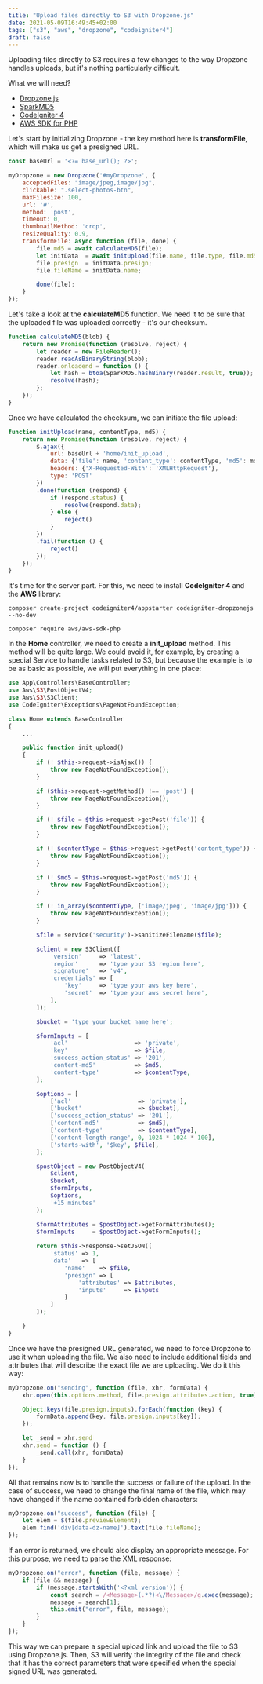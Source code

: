 ```yaml
---
title: "Upload files directly to S3 with Dropzone.js"
date: 2021-05-09T16:49:45+02:00
tags: ["s3", "aws", "dropzone", "codeigniter4"]
draft: false
---
```


Uploading files directly to S3 requires a few changes to the way Dropzone handles uploads, but it's nothing particularly difficult.

<!--more-->

What we will need?
* [Dropzone.js](https://www.dropzone.dev/js/)
* [SparkMD5](https://github.com/satazor/js-spark-md5)
* [CodeIgniter 4](https://github.com/codeigniter4/CodeIgniter4)
* [AWS SDK for PHP](https://github.com/aws/aws-sdk-php)

Let's start by initializing Dropzone - the key method here is **transformFile**, which will make us get a presigned URL.

```js
const baseUrl = '<?= base_url(); ?>';

myDropzone = new Dropzone('#myDropzone', {
    acceptedFiles: "image/jpeg,image/jpg",
    clickable: ".select-photos-btn",
    maxFilesize: 100,
    url: '#',
    method: 'post',
    timeout: 0,
    thumbnailMethod: 'crop',
    resizeQuality: 0.9,
    transformFile: async function (file, done) {
        file.md5 = await calculateMD5(file);
        let initData  = await initUpload(file.name, file.type, file.md5);
        file.presign  = initData.presign;
        file.fileName = initData.name;

        done(file);
    }
});
```

Let's take a look at the **calculateMD5** function. We need it to be sure that the uploaded file was uploaded correctly - it's our checksum.

```js
function calculateMD5(blob) {
    return new Promise(function (resolve, reject) {
        let reader = new FileReader();
        reader.readAsBinaryString(blob);
        reader.onloadend = function () {
            let hash = btoa(SparkMD5.hashBinary(reader.result, true));
            resolve(hash);
        };
    });
}
```

Once we have calculated the checksum, we can initiate the file upload:

```js
function initUpload(name, contentType, md5) {
    return new Promise(function (resolve, reject) {
        $.ajax({
            url: baseUrl + 'home/init_upload',
            data: {'file': name, 'content_type': contentType, 'md5': md5},
            headers: {'X-Requested-With': 'XMLHttpRequest'},
            type: 'POST'
        })
        .done(function (respond) {
            if (respond.status) {
                resolve(respond.data);
            } else {
                reject()
            }
        })
        .fail(function () {
            reject()
        });
    });
}
```

It's time for the server part. For this, we need to install **CodeIgniter 4** and the **AWS** library:

```cli
composer create-project codeigniter4/appstarter codeigniter-dropzonejs --no-dev
```
```cli
composer require aws/aws-sdk-php
```

In the **Home** controller, we need to create a **init_upload** method. This method will be quite large. We could avoid it, for example, by creating a special Service to handle tasks related to S3, but because the example is to be as basic as possible, we will put everything in one place:

```php
use App\Controllers\BaseController;
use Aws\S3\PostObjectV4;
use Aws\S3\S3Client;
use CodeIgniter\Exceptions\PageNotFoundException;

class Home extends BaseController
{
    ...

    public function init_upload()
    {
        if (! $this->request->isAjax()) {
            throw new PageNotFoundException();
        }

        if ($this->request->getMethod() !== 'post') {
            throw new PageNotFoundException();
        }

        if (! $file = $this->request->getPost('file')) {
            throw new PageNotFoundException();
        }

        if (! $contentType = $this->request->getPost('content_type')) {
            throw new PageNotFoundException();
        }

        if (! $md5 = $this->request->getPost('md5')) {
            throw new PageNotFoundException();
        }

        if (! in_array($contentType, ['image/jpeg', 'image/jpg'])) {
            throw new PageNotFoundException();
        }

        $file = service('security')->sanitizeFilename($file);

        $client = new S3Client([
            'version'     => 'latest',
            'region'      => 'type your S3 region here',
            'signature'   => 'v4',
            'credentials' => [
                'key'     => 'type your aws key here',
                'secret'  => 'type your aws secret here',
            ],
        ]);

        $bucket = 'type your bucket name here';

        $formInputs = [
            'acl'                   => 'private',
            'key'                   => $file,
            'success_action_status' => '201',
            'content-md5'           => $md5,
            'content-type'          => $contentType,
        ];

        $options = [
            ['acl'                   => 'private'],
            ['bucket'                => $bucket],
            ['success_action_status' => '201'],
            ['content-md5'           => $md5],
            ['content-type'          => $contentType],
            ['content-length-range', 0, 1024 * 1024 * 100],
            ['starts-with', '$key', $file],
        ];

        $postObject = new PostObjectV4(
            $client,
            $bucket,
            $formInputs,
            $options,
            '+15 minutes'
        );

        $formAttributes = $postObject->getFormAttributes();
        $formInputs     = $postObject->getFormInputs();
        
        return $this->response->setJSON([
            'status' => 1, 
            'data'   => [
                'name'    => $file, 
                'presign' => [
                    'attributes' => $attributes, 
                    'inputs'     => $inputs
                ]
            ]
        ]);

    }
}
```

Once we have the presigned URL generated, we need to force Dropzone to use it when uploading the file. We also need to include additional fields and attributes that will describe the exact file we are uploading. We do it this way:

```js
myDropzone.on("sending", function (file, xhr, formData) {
    xhr.open(this.options.method, file.presign.attributes.action, true);

    Object.keys(file.presign.inputs).forEach(function (key) {
        formData.append(key, file.presign.inputs[key]);
    });

    let _send = xhr.send
    xhr.send = function () {
        _send.call(xhr, formData)
    }
});
```

All that remains now is to handle the success or failure of the upload. In the case of success, we need to change the final name of the file, which may have changed if the name contained forbidden characters:

```js
myDropzone.on("success", function (file) {
    let elem = $(file.previewElement);
    elem.find('div[data-dz-name]').text(file.fileName);
});
```

If an error is returned, we should also display an appropriate message. For this purpose, we need to parse the XML response:

```js
myDropzone.on("error", function (file, message) {
    if (file && message) {
        if (message.startsWith('<?xml version')) {
            const search = /<Message>(.*?)<\/Message>/g.exec(message);
            message = search[1];
            this.emit("error", file, message);
        }
    }
});
```

This way we can prepare a special upload link and upload the file to S3 using Dropzone.js. Then, S3 will verify the integrity of the file and check that it has the correct parameters that were specified when the special signed URL was generated.